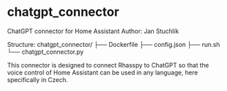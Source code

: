 # chatgpt_connector
ChatGPT connector for Home Assistant
Author: Jan Stuchlík

Structure:
chatgpt_connector/
    ├── Dockerfile
    ├── config.json
    ├── run.sh
    └── chatgpt_connector.py

This connector is designed to connect Rhasspy to ChatGPT so that the voice control of Home Assistant can be used in any language, here specifically in Czech.
